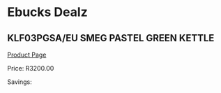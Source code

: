 
# Ebucks Dealz
## KLF03PGSA/EU SMEG PASTEL GREEN KETTLE
[Product Page](https://www.ebucks.com/web/shop/productSelected.do?prodId=1149089447&catId=704985963)

Price: R3200.00

Savings: 


	